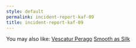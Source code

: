 ```yaml
---
style: default
permalink: incident-report-kaf-09
title: incident-report-kaf-09
---
```

You may also like:
[Vescatur Perago](http://scp-wiki.net/vescatur-perago)
[Smooth as Silk](http://scp-wiki.net/smooth-as-silk)